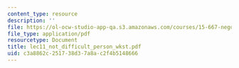 ```yaml
---
content_type: resource
description: ''
file: https://ol-ocw-studio-app-qa.s3.amazonaws.com/courses/15-667-negotiation-and-conflict-management-spring-2001/c3a8862c251738d37a8ac2f4b5148666_lec11_not_difficult_person_wkst.pdf
file_type: application/pdf
resourcetype: Document
title: lec11_not_difficult_person_wkst.pdf
uid: c3a8862c-2517-38d3-7a8a-c2f4b5148666
---
```


